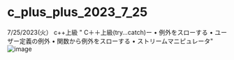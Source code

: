 # c_plus_plus_2023_7_25
7/25/2023(火）
c++上級
"	C＋＋上級(try…catch)ー
	• 例外をスローする
	• ユーザー定義の例外
	• 関数から例外をスローする
	• ストリームマニピュレータ"
![image](https://github.com/0Neokun0/c_plus_plus_2023_7_25/assets/90218986/f4b06d7e-16b5-4795-a26c-af39d6dc8d26)
